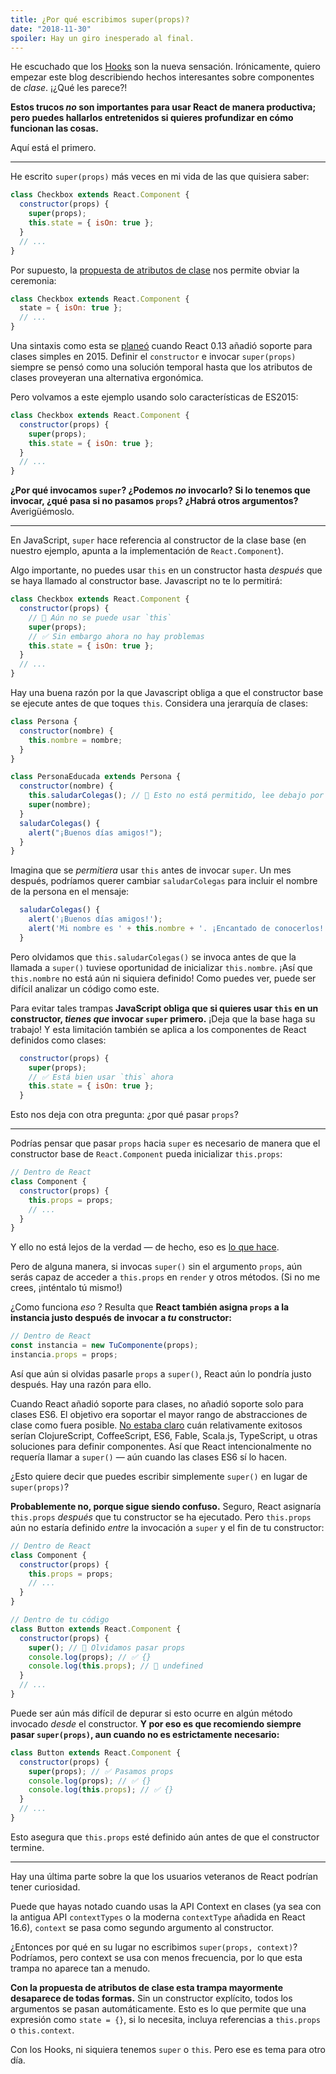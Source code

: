 ```yaml
---
title: ¿Por qué escribimos super(props)?
date: "2018-11-30"
spoiler: Hay un giro inesperado al final.
---
```


He escuchado que los [Hooks](https://reactjs.org/docs/hooks-intro.html) son la nueva sensación. Irónicamente, quiero empezar este blog describiendo hechos interesantes sobre componentes de _clase_. ¡¿Qué les parece?!

**Estos trucos _no_ son importantes para usar React de manera productiva; pero puedes hallarlos entretenidos si quieres profundizar en cómo funcionan las cosas.**

Aquí está el primero.

---

He escrito `super(props)` más veces en mi vida de las que quisiera saber:

```jsx {3}
class Checkbox extends React.Component {
  constructor(props) {
    super(props);
    this.state = { isOn: true };
  }
  // ...
}
```

Por supuesto, la [propuesta de atributos de clase](https://github.com/tc39/proposal-class-fields) nos permite obviar la ceremonia:

```jsx
class Checkbox extends React.Component {
  state = { isOn: true };
  // ...
}
```

Una sintaxis como esta se [planeó](https://reactjs.org/blog/2015/01/27/react-v0.13.0-beta-1.html#es7-property-initializers) cuando React 0.13 añadió soporte para clases simples en 2015. Definir el `constructor` e invocar `super(props)` siempre se pensó como una solución temporal hasta que los atributos de clases proveyeran una alternativa ergonómica.

Pero volvamos a este ejemplo usando solo características de ES2015:

```jsx {3}
class Checkbox extends React.Component {
  constructor(props) {
    super(props);
    this.state = { isOn: true };
  }
  // ...
}
```

**¿Por qué invocamos `super`? ¿Podemos _no_ invocarlo? Si lo tenemos que invocar, ¿qué pasa si no pasamos `props`? ¿Habrá otros argumentos?** Averigüémoslo.

---

En JavaScript, `super` hace referencia al constructor de la clase base (en nuestro ejemplo, apunta a la implementación de `React.Component`).

Algo importante, no puedes usar `this` en un constructor hasta _después_ que se haya llamado al constructor base. Javascript no te lo permitirá:

```jsx
class Checkbox extends React.Component {
  constructor(props) {
    // 🔴 Aún no se puede usar `this`
    super(props);
    // ✅ Sin embargo ahora no hay problemas
    this.state = { isOn: true };
  }
  // ...
}
```

Hay una buena razón por la que Javascript obliga a que el constructor base se ejecute antes de que toques `this`. Considera una jerarquía de clases:

```jsx
class Persona {
  constructor(nombre) {
    this.nombre = nombre;
  }
}

class PersonaEducada extends Persona {
  constructor(nombre) {
    this.saludarColegas(); // 🔴 Esto no está permitido, lee debajo por qué
    super(nombre);
  }
  saludarColegas() {
    alert("¡Buenos días amigos!");
  }
}
```

Imagina que se _permitiera_ usar `this` antes de invocar `super`. Un mes después, podríamos querer cambiar `saludarColegas` para incluir el nombre de la persona en el mensaje:

```jsx
  saludarColegas() {
    alert('¡Buenos días amigos!');
    alert('Mi nombre es ' + this.nombre + '. ¡Encantado de conocerlos!');
  }
```

Pero olvidamos que `this.saludarColegas()` se invoca antes de que la llamada a `super()` tuviese oportunidad de inicializar `this.nombre`. ¡Así que `this.nombre` no está aún ni siquiera definido! Como puedes ver, puede ser difícil analizar un código como este.

Para evitar tales trampas **JavaScript obliga que si quieres usar `this` en un constructor, _tienes que_ invocar `super` primero.** ¡Deja que la base haga su trabajo! Y esta limitación también se aplica a los componentes de React definidos como clases:

```jsx
  constructor(props) {
    super(props);
    // ✅ Está bien usar `this` ahora
    this.state = { isOn: true };
  }
```

Esto nos deja con otra pregunta: ¿por qué pasar `props`?

---

Podrías pensar que pasar `props` hacia `super` es necesario de manera que el constructor base de `React.Component` pueda inicializar `this.props`:

```jsx
// Dentro de React
class Component {
  constructor(props) {
    this.props = props;
    // ...
  }
}
```

Y ello no está lejos de la verdad — de hecho, eso es [lo que hace](https://github.com/facebook/react/blob/1d25aa5787d4e19704c049c3cfa985d3b5190e0d/packages/react/src/ReactBaseClasses.js#L22).

Pero de alguna manera, si invocas `super()` sin el argumento `props`, aún serás capaz de acceder a `this.props` en `render` y otros métodos. (Si no me crees, ¡inténtalo tú mismo!)

¿Como funciona _eso_ ? Resulta que **React también asigna `props` a la instancia justo después de invocar a _tu_ constructor:**

```jsx
// Dentro de React
const instancia = new TuComponente(props);
instancia.props = props;
```

Así que aún si olvidas pasarle `props` a `super()`, React aún lo pondría justo después. Hay una razón para ello.

Cuando React añadió soporte para clases, no añadió soporte solo para clases ES6. El objetivo era soportar el mayor rango de abstracciones de clase como fuera posible. [No estaba claro](https://reactjs.org/blog/2015/01/27/react-v0.13.0-beta-1.html#other-languages) cuán relativamente exitosos serían ClojureScript, CoffeeScript, ES6, Fable, Scala.js, TypeScript, u otras soluciones para definir componentes. Así que React intencionalmente no requería llamar a `super()` — aún cuando las clases ES6 sí lo hacen.

¿Esto quiere decir que puedes escribir simplemente `super()` en lugar de `super(props)`?

**Probablemente no, porque sigue siendo confuso.** Seguro, React asignaría `this.props` _después_ que tu constructor se ha ejecutado. Pero `this.props` aún no estaría definido _entre_ la invocación a `super` y el fin de tu constructor:

```jsx {14}
// Dentro de React
class Component {
  constructor(props) {
    this.props = props;
    // ...
  }
}

// Dentro de tu código
class Button extends React.Component {
  constructor(props) {
    super(); // 😬 Olvidamos pasar props
    console.log(props); // ✅ {}
    console.log(this.props); // 😬 undefined
  }
  // ...
}
```

Puede ser aún más difícil de depurar si esto ocurre en algún método invocado _desde_ el constructor. **Y por eso es que recomiendo siempre pasar `super(props)`, aun cuando no es estrictamente necesario:**

```jsx
class Button extends React.Component {
  constructor(props) {
    super(props); // ✅ Pasamos props
    console.log(props); // ✅ {}
    console.log(this.props); // ✅ {}
  }
  // ...
}
```

Esto asegura que `this.props` esté definido aún antes de que el constructor termine.

---

Hay una última parte sobre la que los usuarios veteranos de React podrían tener curiosidad.

Puede que hayas notado cuando usas la API Context en clases (ya sea con la antigua API `contextTypes` o la moderna `contextType` añadida en React 16.6), `context` se pasa como segundo argumento al constructor.

¿Entonces por qué en su lugar no escribimos `super(props, context)`? Podríamos, pero context se usa con menos frecuencia, por lo que esta trampa no aparece tan a menudo.

**Con la propuesta de atributos de clase esta trampa mayormente desaparece de todas formas.** Sin un constructor explícito, todos los argumentos se pasan automáticamente. Esto es lo que permite que una expresión como `state = {}`, si lo necesita, incluya referencias a `this.props` o `this.context`.

Con los Hooks, ni siquiera tenemos `super` o `this`. Pero ese es tema para otro día.
